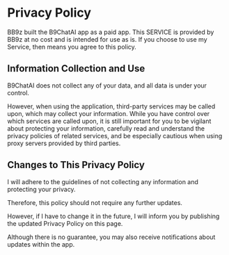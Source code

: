# Privacy Policy

BB9z built the B9ChatAI app as a paid app. This SERVICE is provided by BB9z at no cost and is intended for use as is. If you choose to use my Service, then means you agree to this policy.

## Information Collection and Use

B9ChatAI does not collect any of your data, and all data is under your control.

However, when using the application, third-party services may be called upon, which may collect your information.
While you have control over which services are called upon, it is still important for you to be vigilant about protecting your information, carefully read and understand the privacy policies of related services, and be especially cautious when using proxy servers provided by third parties.

## Changes to This Privacy Policy

I will adhere to the guidelines of not collecting any information and protecting your privacy.

Therefore, this policy should not require any further updates.

However, if I have to change it in the future, I will inform you by publishing the updated Privacy Policy on this page.

Although there is no guarantee, you may also receive notifications about updates within the app.
